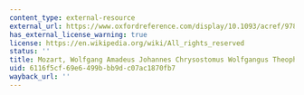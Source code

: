 ```yaml
---
content_type: external-resource
external_url: https://www.oxfordreference.com/display/10.1093/acref/9780199578108.001.0001/acref-9780199578108
has_external_license_warning: true
license: https://en.wikipedia.org/wiki/All_rights_reserved
status: ''
title: Mozart, Wolfgang Amadeus Johannes Chrysostomus Wolfgangus Theophilius
uid: 6116f5cf-69e6-499b-bb9d-c07ac1870fb7
wayback_url: ''
---
```

